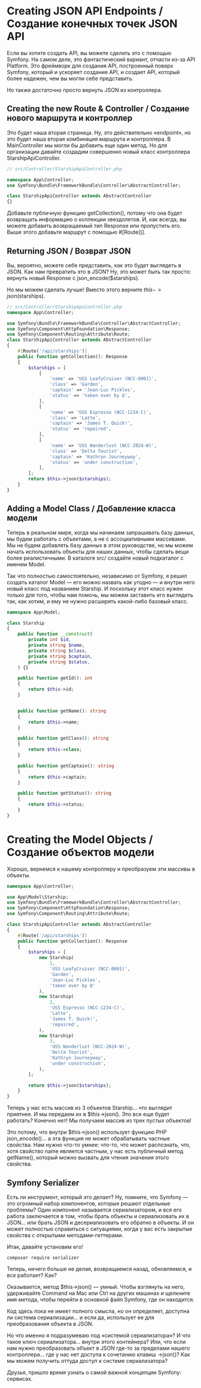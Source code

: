 # Creating JSON API Endpoints / Создание конечных точек JSON API

Если вы хотите создать API, вы можете сделать это с помощью Symfony. На самом деле, это фантастический вариант, отчасти из-за API Platform. Это фреймворк для создания API, построенный поверх Symfony, который и ускоряет создание API, и создает API, который более надежен, чем вы могли себе представить.

Но также достаточно просто вернуть JSON из контроллера.

## Creating the new Route & Controller / Создание нового маршрута и контроллер

Это будет наша вторая страница. Ну, это действительно «endpoint», но это будет наша вторая комбинация маршрута и контроллера. В MainController мы могли бы добавить еще один метод. Но для организации давайте создадим совершенно новый класс контроллера StarshipApiController.

```php
// src/Controller/StarshipApiController.php

namespace App\Controller;
use Symfony\Bundle\FrameworkBundle\Controller\AbstractController;

class StarshipApiController extends AbstractController
{}
```

Добавьте публичную функцию getCollection(), потому что она будет возвращать информацию о коллекции звездолетов. И, как всегда, вы можете добавить возвращаемый тип Response или пропустить его. Выше этого добавьте маршрут с помощью #[Route()].

## Returning JSON / Возврат JSON

Вы, вероятно, можете себе представить, как это будет выглядеть в JSON. Как нам превратить это в JSON? Ну, это может быть так просто: вернуть новый Response с json_encode($starships).

Но мы можем сделать лучше! Вместо этого верните $this->json($starships).

```php
// src/Controller/StarshipApiController.php
namespace App\Controller;

use Symfony\Bundle\FrameworkBundle\Controller\AbstractController;
use Symfony\Component\HttpFoundation\Response;
use Symfony\Component\Routing\Attribute\Route;
class StarshipApiController extends AbstractController
{
    #[Route('/api/starships')]
    public function getCollection(): Response
    {
        $starships = [
            [
                'name' => 'USS LeafyCruiser (NCC-0001)',
                'class' => 'Garden',
                'captain' => 'Jean-Luc Pickles',
                'status' => 'taken over by Q',
            ],
            [
                'name' => 'USS Espresso (NCC-1234-C)',
                'class' => 'Latte',
                'captain' => 'James T. Quick!',
                'status' => 'repaired',
            ],
            [
                'name' => 'USS Wanderlust (NCC-2024-W)',
                'class' => 'Delta Tourist',
                'captain' => 'Kathryn Journeyway',
                'status' => 'under construction',
            ],
        ];
        return $this->json($starships);
    }
}
```

## Adding a Model Class / Добавление класса модели

Теперь в реальном мире, когда мы начинаем запрашивать базу данных, мы будем работать с объектами, а не с ассоциативными массивами. Мы не будем добавлять базу данных в этом руководстве, но мы можем начать использовать объекты для наших данных, чтобы сделать вещи более реалистичными. В каталоге src/ создайте новый подкаталог с именем Model.

Так что полностью самостоятельно, независимо от Symfony, я решил создать каталог Model — его можно назвать как угодно — и внутри него новый класс под названием Starship. И поскольку этот класс нужен только для того, чтобы нам помочь, мы можем заставить его выглядеть так, как хотим, и ему не нужно расширять какой-либо базовый класс.

```php
namespace App\Model;

class Starship
{
    public function __construct(
        private int $id,
        private string $name,
        private string $class,
        private string $captain,
        private string $status,
    ) {}

    public function getId(): int
    {
        return $this->id;
    }


    public function getName(): string
    {
        return $this->name;
    }

    public function getClass(): string
    {
        return $this->class;
    }

    public function getCaptain(): string
    {
        return $this->captain;
    }

    public function getStatus(): string
    {
        return $this->status;
    }
}
```

# Creating the Model Objects / Создание объектов модели

Хорошо, вернемся к нашему контроллеру и преобразуем эти массивы в объекты.

```php
namespace App\Controller;

use App\Model\Starship;
use Symfony\Bundle\FrameworkBundle\Controller\AbstractController;
use Symfony\Component\HttpFoundation\Response;
use Symfony\Component\Routing\Attribute\Route;

class StarshipApiController extends AbstractController
{
    #[Route('/api/starships')]
    public function getCollection(): Response
    {
        $starships = [
            new Starship(
                1,
                'USS LeafyCruiser (NCC-0001)',
                'Garden',
                'Jean-Luc Pickles',
                'taken over by Q'
            ),
            new Starship(
                2,
                'USS Espresso (NCC-1234-C)',
                'Latte',
                'James T. Quick!',
                'repaired',
            ),
            new Starship(
                3,
                'USS Wanderlust (NCC-2024-W)',
                'Delta Tourist',
                'Kathryn Journeyway',
                'under construction',
            ),
        ];

        return $this->json($starships);
    }
}
```

Теперь у нас есть массив из 3 объектов Starship... что выглядит приятнее. И мы передаем их в $this->json(). Это все еще будет работать? Конечно нет! Мы получаем массив из трех пустых объектов!

Это потому, что внутри $this->json() использует функцию PHP json_encode()... а эта функция не может обрабатывать частные свойства. Нам нужно что-то умнее: что-то, что может распознать, что, хотя свойство name является частным, у нас есть публичный метод getName(), который можно вызвать для чтения значения этого свойства.

## Symfony Serializer

Есть ли инструмент, который это делает? Ну, помните, что Symfony — это огромный набор компонентов, которые решают отдельные проблемы? Один компонент называется сериализатором, и вся его работа заключается в том, чтобы брать объекты и сериализовать их в JSON... или брать JSON и десериализовать его обратно в объекты. И он может полностью справиться с ситуациями, когда у вас есть закрытые свойства с открытыми методами-геттерами.

Итак, давайте установим его!

```
composer require serializer
```

Теперь, ничего больше не делая, возвращаемся назад, обновляемся, и все работает? Как?

Оказывается, метод $this->json() — умный. Чтобы взглянуть на него, удерживайте Command на Mac или Ctrl на других машинах и щелкните имя метода, чтобы перейти в основной файл Symfony, где он находится.

Код здесь пока не имеет полного смысла, но он определяет, доступна ли система сериализации... и если да, использует ее для преобразования объекта в JSON.

Но что именно я подразумеваю под «системой сериализатора»? И что такое ключ сериализатора... внутри этого контейнера? Или, что если нам нужно преобразовать объект в JSON где-то за пределами нашего контроллера... где у нас нет доступа к сочетанию клавиш ->json()? Как мы можем получить оттуда доступ к системе сериализатора?

Друзья, пришло время узнать о самой важной концепции Symfony: сервисах.